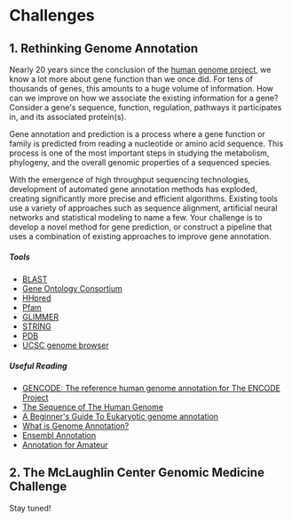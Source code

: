 # Challenges

## 1. Rethinking Genome Annotation
Nearly 20 years since the conclusion of the [human genome project](https://www.genome.gov/10001772/all-about-the--human-genome-project-hgp/), we know a lot more about gene function than we once did. For tens of thousands of genes, this amounts to a huge volume of information. How can we improve on how we associate the existing information for a gene? Consider a gene's sequence, function, regulation, pathways it participates in, and its associated protein(s). 

Gene annotation and prediction is a process where a gene function or family is predicted from reading a nucleotide or amino acid sequence. This process is one of the most important steps in studying the metabolism, phylogeny, and the overall genomic properties of a sequenced species.

With the emergence of high throughput sequencing technologies, development of automated gene annotation methods has exploded, creating significantly more precise and efficient algorithms. Existing tools use a variety of approaches such as sequence alignment, artificial neural networks and statistical modeling to name a few. Your challenge is to develop a novel method for gene prediction, or construct a pipeline that uses a combination of existing approaches to improve gene annotation.

##### Tools
* [BLAST](http://blast.ncbi.nlm.nih.gov/Blast.cgi)
* [Gene Ontology Consortium](http://geneontology.org/)
* [HHpred](http://toolkit.tuebingen.mpg.de/hhpred)
* [Pfam](http://pfam.xfam.org/)
* [GLIMMER](http://www.cbcb.umd.edu/software/glimmer-mg/)
* [STRING](https://string-db.org/)
* [PDB](https://www.rcsb.org/)
* [UCSC genome browser](https://genome.ucsc.edu/)

##### Useful Reading 
* [GENCODE: The reference human genome annotation for The ENCODE Project](http://genome.cshlp.org/content/22/9/1760.full.html)
* [The Sequence of The Human Genome](https://drive.google.com/file/d/15dxceQvrkhzzy2Vws5mgdzl1l41vUnri/view?usp=sharing)
* [A Beginner's Guide To Eukaryotic genome annotation](https://drive.google.com/file/d/1Ji5NwvLjpfyCHRykXEYiC9kBY1Hz23aW/view?usp=sharing)
* [What is Genome Annotation?](https://support.ncbi.nlm.nih.gov/link/portal/28045/28049/Article/755/What-is-genome-annotation)
* [Ensembl Annotation](https://useast.ensembl.org/info/genome/genebuild/genome_annotation.html)
* [Annotation for Amateur](http://www.plantgdb.org/tutorial/annotatemodule/)


## 2. The McLaughlin Center Genomic Medicine Challenge
Stay tuned!
